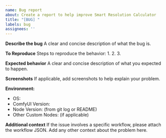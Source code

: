 ```yaml
---
name: Bug report
about: Create a report to help improve Smart Resolution Calculator
title: "[BUG] "
labels: bug
assignees: ''
---
```


**Describe the bug**
A clear and concise description of what the bug is.

**To Reproduce**
Steps to reproduce the behavior:
1.
2.
3.

**Expected behavior**
A clear and concise description of what you expected to happen.

**Screenshots**
If applicable, add screenshots to help explain your problem.

**Environment:**
- OS:
- ComfyUI Version:
- Node Version: (from git log or README)
- Other Custom Nodes: (if applicable)

**Additional context**
If the issue involves a specific workflow, please attach the workflow JSON.
Add any other context about the problem here.
